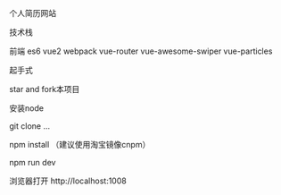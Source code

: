 个人简历网站


技术栈

前端 es6 vue2 webpack vue-router vue-awesome-swiper vue-particles

起手式

star and fork本项目

安装node

git clone ...

npm install （建议使用淘宝镜像cnpm）

npm run dev

浏览器打开 http://localhost:1008

